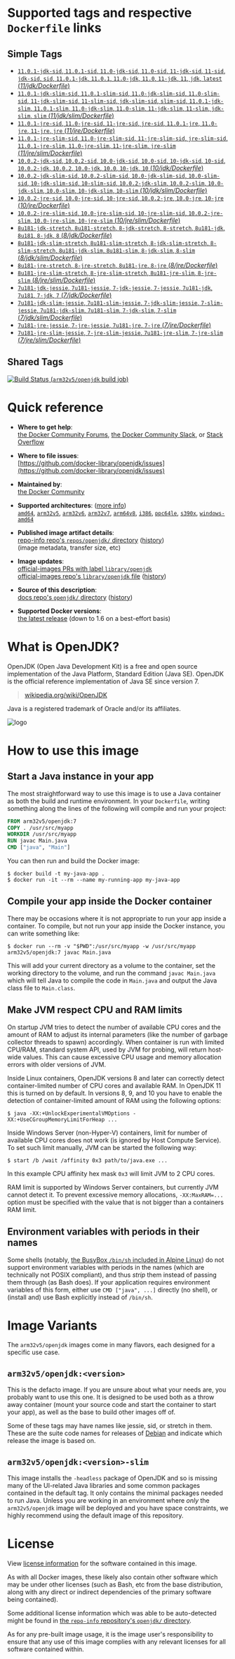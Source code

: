 <!--

********************************************************************************

WARNING:

    DO NOT EDIT "openjdk/README.md"

    IT IS AUTO-GENERATED

    (from the other files in "openjdk/" combined with a set of templates)

********************************************************************************

-->

# Supported tags and respective `Dockerfile` links

## Simple Tags

-	[`11.0.1-jdk-sid`, `11.0.1-sid`, `11.0-jdk-sid`, `11.0-sid`, `11-jdk-sid`, `11-sid`, `jdk-sid`, `sid`, `11.0.1-jdk`, `11.0.1`, `11.0-jdk`, `11.0`, `11-jdk`, `11`, `jdk`, `latest` (*11/jdk/Dockerfile*)](https://github.com/docker-library/openjdk/blob/894a19d0401349d39ced7764190ea6263bb17ba0/11/jdk/Dockerfile)
-	[`11.0.1-jdk-slim-sid`, `11.0.1-slim-sid`, `11.0-jdk-slim-sid`, `11.0-slim-sid`, `11-jdk-slim-sid`, `11-slim-sid`, `jdk-slim-sid`, `slim-sid`, `11.0.1-jdk-slim`, `11.0.1-slim`, `11.0-jdk-slim`, `11.0-slim`, `11-jdk-slim`, `11-slim`, `jdk-slim`, `slim` (*11/jdk/slim/Dockerfile*)](https://github.com/docker-library/openjdk/blob/894a19d0401349d39ced7764190ea6263bb17ba0/11/jdk/slim/Dockerfile)
-	[`11.0.1-jre-sid`, `11.0-jre-sid`, `11-jre-sid`, `jre-sid`, `11.0.1-jre`, `11.0-jre`, `11-jre`, `jre` (*11/jre/Dockerfile*)](https://github.com/docker-library/openjdk/blob/894a19d0401349d39ced7764190ea6263bb17ba0/11/jre/Dockerfile)
-	[`11.0.1-jre-slim-sid`, `11.0-jre-slim-sid`, `11-jre-slim-sid`, `jre-slim-sid`, `11.0.1-jre-slim`, `11.0-jre-slim`, `11-jre-slim`, `jre-slim` (*11/jre/slim/Dockerfile*)](https://github.com/docker-library/openjdk/blob/894a19d0401349d39ced7764190ea6263bb17ba0/11/jre/slim/Dockerfile)
-	[`10.0.2-jdk-sid`, `10.0.2-sid`, `10.0-jdk-sid`, `10.0-sid`, `10-jdk-sid`, `10-sid`, `10.0.2-jdk`, `10.0.2`, `10.0-jdk`, `10.0`, `10-jdk`, `10` (*10/jdk/Dockerfile*)](https://github.com/docker-library/openjdk/blob/23e96e231951fc0edb5a1974280f6f460a44151f/10/jdk/Dockerfile)
-	[`10.0.2-jdk-slim-sid`, `10.0.2-slim-sid`, `10.0-jdk-slim-sid`, `10.0-slim-sid`, `10-jdk-slim-sid`, `10-slim-sid`, `10.0.2-jdk-slim`, `10.0.2-slim`, `10.0-jdk-slim`, `10.0-slim`, `10-jdk-slim`, `10-slim` (*10/jdk/slim/Dockerfile*)](https://github.com/docker-library/openjdk/blob/23e96e231951fc0edb5a1974280f6f460a44151f/10/jdk/slim/Dockerfile)
-	[`10.0.2-jre-sid`, `10.0-jre-sid`, `10-jre-sid`, `10.0.2-jre`, `10.0-jre`, `10-jre` (*10/jre/Dockerfile*)](https://github.com/docker-library/openjdk/blob/23e96e231951fc0edb5a1974280f6f460a44151f/10/jre/Dockerfile)
-	[`10.0.2-jre-slim-sid`, `10.0-jre-slim-sid`, `10-jre-slim-sid`, `10.0.2-jre-slim`, `10.0-jre-slim`, `10-jre-slim` (*10/jre/slim/Dockerfile*)](https://github.com/docker-library/openjdk/blob/23e96e231951fc0edb5a1974280f6f460a44151f/10/jre/slim/Dockerfile)
-	[`8u181-jdk-stretch`, `8u181-stretch`, `8-jdk-stretch`, `8-stretch`, `8u181-jdk`, `8u181`, `8-jdk`, `8` (*8/jdk/Dockerfile*)](https://github.com/docker-library/openjdk/blob/7a33416016b60c045cf0ba99e82617ed6c130595/8/jdk/Dockerfile)
-	[`8u181-jdk-slim-stretch`, `8u181-slim-stretch`, `8-jdk-slim-stretch`, `8-slim-stretch`, `8u181-jdk-slim`, `8u181-slim`, `8-jdk-slim`, `8-slim` (*8/jdk/slim/Dockerfile*)](https://github.com/docker-library/openjdk/blob/7a33416016b60c045cf0ba99e82617ed6c130595/8/jdk/slim/Dockerfile)
-	[`8u181-jre-stretch`, `8-jre-stretch`, `8u181-jre`, `8-jre` (*8/jre/Dockerfile*)](https://github.com/docker-library/openjdk/blob/7a33416016b60c045cf0ba99e82617ed6c130595/8/jre/Dockerfile)
-	[`8u181-jre-slim-stretch`, `8-jre-slim-stretch`, `8u181-jre-slim`, `8-jre-slim` (*8/jre/slim/Dockerfile*)](https://github.com/docker-library/openjdk/blob/7a33416016b60c045cf0ba99e82617ed6c130595/8/jre/slim/Dockerfile)
-	[`7u181-jdk-jessie`, `7u181-jessie`, `7-jdk-jessie`, `7-jessie`, `7u181-jdk`, `7u181`, `7-jdk`, `7` (*7/jdk/Dockerfile*)](https://github.com/docker-library/openjdk/blob/5a23ec5ab11beacb71f89ec9f9935c52ab7e44bb/7/jdk/Dockerfile)
-	[`7u181-jdk-slim-jessie`, `7u181-slim-jessie`, `7-jdk-slim-jessie`, `7-slim-jessie`, `7u181-jdk-slim`, `7u181-slim`, `7-jdk-slim`, `7-slim` (*7/jdk/slim/Dockerfile*)](https://github.com/docker-library/openjdk/blob/5a23ec5ab11beacb71f89ec9f9935c52ab7e44bb/7/jdk/slim/Dockerfile)
-	[`7u181-jre-jessie`, `7-jre-jessie`, `7u181-jre`, `7-jre` (*7/jre/Dockerfile*)](https://github.com/docker-library/openjdk/blob/5a23ec5ab11beacb71f89ec9f9935c52ab7e44bb/7/jre/Dockerfile)
-	[`7u181-jre-slim-jessie`, `7-jre-slim-jessie`, `7u181-jre-slim`, `7-jre-slim` (*7/jre/slim/Dockerfile*)](https://github.com/docker-library/openjdk/blob/5a23ec5ab11beacb71f89ec9f9935c52ab7e44bb/7/jre/slim/Dockerfile)

## Shared Tags

[![Build Status](https://doi-janky.infosiftr.net/job/multiarch/job/arm32v5/job/openjdk/badge/icon) (`arm32v5/openjdk` build job)](https://doi-janky.infosiftr.net/job/multiarch/job/arm32v5/job/openjdk/)

# Quick reference

-	**Where to get help**:  
	[the Docker Community Forums](https://forums.docker.com/), [the Docker Community Slack](https://blog.docker.com/2016/11/introducing-docker-community-directory-docker-community-slack/), or [Stack Overflow](https://stackoverflow.com/search?tab=newest&q=docker)

-	**Where to file issues**:  
	[https://github.com/docker-library/openjdk/issues](https://github.com/docker-library/openjdk/issues)

-	**Maintained by**:  
	[the Docker Community](https://github.com/docker-library/openjdk)

-	**Supported architectures**: ([more info](https://github.com/docker-library/official-images#architectures-other-than-amd64))  
	[`amd64`](https://hub.docker.com/r/amd64/openjdk/), [`arm32v5`](https://hub.docker.com/r/arm32v5/openjdk/), [`arm32v6`](https://hub.docker.com/r/arm32v6/openjdk/), [`arm32v7`](https://hub.docker.com/r/arm32v7/openjdk/), [`arm64v8`](https://hub.docker.com/r/arm64v8/openjdk/), [`i386`](https://hub.docker.com/r/i386/openjdk/), [`ppc64le`](https://hub.docker.com/r/ppc64le/openjdk/), [`s390x`](https://hub.docker.com/r/s390x/openjdk/), [`windows-amd64`](https://hub.docker.com/r/winamd64/openjdk/)

-	**Published image artifact details**:  
	[repo-info repo's `repos/openjdk/` directory](https://github.com/docker-library/repo-info/blob/master/repos/openjdk) ([history](https://github.com/docker-library/repo-info/commits/master/repos/openjdk))  
	(image metadata, transfer size, etc)

-	**Image updates**:  
	[official-images PRs with label `library/openjdk`](https://github.com/docker-library/official-images/pulls?q=label%3Alibrary%2Fopenjdk)  
	[official-images repo's `library/openjdk` file](https://github.com/docker-library/official-images/blob/master/library/openjdk) ([history](https://github.com/docker-library/official-images/commits/master/library/openjdk))

-	**Source of this description**:  
	[docs repo's `openjdk/` directory](https://github.com/docker-library/docs/tree/master/openjdk) ([history](https://github.com/docker-library/docs/commits/master/openjdk))

-	**Supported Docker versions**:  
	[the latest release](https://github.com/docker/docker-ce/releases/latest) (down to 1.6 on a best-effort basis)

# What is OpenJDK?

OpenJDK (Open Java Development Kit) is a free and open source implementation of the Java Platform, Standard Edition (Java SE). OpenJDK is the official reference implementation of Java SE since version 7.

> [wikipedia.org/wiki/OpenJDK](http://en.wikipedia.org/wiki/OpenJDK)

Java is a registered trademark of Oracle and/or its affiliates.

![logo](https://raw.githubusercontent.com/docker-library/docs/a3439b66b7980d1811f6b3835a3c541747172970/openjdk/logo.png)

# How to use this image

## Start a Java instance in your app

The most straightforward way to use this image is to use a Java container as both the build and runtime environment. In your `Dockerfile`, writing something along the lines of the following will compile and run your project:

```dockerfile
FROM arm32v5/openjdk:7
COPY . /usr/src/myapp
WORKDIR /usr/src/myapp
RUN javac Main.java
CMD ["java", "Main"]
```

You can then run and build the Docker image:

```console
$ docker build -t my-java-app .
$ docker run -it --rm --name my-running-app my-java-app
```

## Compile your app inside the Docker container

There may be occasions where it is not appropriate to run your app inside a container. To compile, but not run your app inside the Docker instance, you can write something like:

```console
$ docker run --rm -v "$PWD":/usr/src/myapp -w /usr/src/myapp arm32v5/openjdk:7 javac Main.java
```

This will add your current directory as a volume to the container, set the working directory to the volume, and run the command `javac Main.java` which will tell Java to compile the code in `Main.java` and output the Java class file to `Main.class`.

## Make JVM respect CPU and RAM limits

On startup JVM tries to detect the number of available CPU cores and the amount of RAM to adjust its internal parameters (like the number of garbage collector threads to spawn) accordingly. When container is run with limited CPU/RAM, standard system API, used by JVM for probing, will return host-wide values. This can cause excessive CPU usage and memory allocation errors with older versions of JVM.

Inside Linux containers, OpenJDK versions 8 and later can correctly detect container-limited number of CPU cores and available RAM. In OpenJDK 11 this is turned on by default. In versions 8, 9, and 10 you have to enable the detection of container-limited amount of RAM using the following options:

```console
$ java -XX:+UnlockExperimentalVMOptions -XX:+UseCGroupMemoryLimitForHeap ...
```

Inside Windows Server (non-Hyper-V) containers, limit for number of available CPU cores does not work (is ignored by Host Compute Service). To set such limit manually, JVM can be started the following way:

```console
$ start /b /wait /affinity 0x3 path/to/java.exe ...
```

In this example CPU affinity hex mask `0x3` will limit JVM to 2 CPU cores.

RAM limit is supported by Windows Server containers, but currently JVM cannot detect it. To prevent excessive memory allocations, `-XX:MaxRAM=...` option must be specified with the value that is not bigger than a containers RAM limit.

## Environment variables with periods in their names

Some shells (notably, [the BusyBox `/bin/sh` included in Alpine Linux](https://github.com/docker-library/openjdk/issues/135)) do not support environment variables with periods in the names (which are technically not POSIX compliant), and thus *strip* them instead of passing them through (as Bash does). If your application requires environment variables of this form, either use `CMD ["java", ...]` directly (no shell), or (install and) use Bash explicitly instead of `/bin/sh`.

# Image Variants

The `arm32v5/openjdk` images come in many flavors, each designed for a specific use case.

## `arm32v5/openjdk:<version>`

This is the defacto image. If you are unsure about what your needs are, you probably want to use this one. It is designed to be used both as a throw away container (mount your source code and start the container to start your app), as well as the base to build other images off of.

Some of these tags may have names like jessie, sid, or stretch in them. These are the suite code names for releases of [Debian](https://wiki.debian.org/DebianReleases) and indicate which release the image is based on.

## `arm32v5/openjdk:<version>-slim`

This image installs the `-headless` package of OpenJDK and so is missing many of the UI-related Java libraries and some common packages contained in the default tag. It only contains the minimal packages needed to run Java. Unless you are working in an environment where *only* the `arm32v5/openjdk` image will be deployed and you have space constraints, we highly recommend using the default image of this repository.

# License

View [license information](http://openjdk.java.net/legal/gplv2+ce.html) for the software contained in this image.

As with all Docker images, these likely also contain other software which may be under other licenses (such as Bash, etc from the base distribution, along with any direct or indirect dependencies of the primary software being contained).

Some additional license information which was able to be auto-detected might be found in [the `repo-info` repository's `openjdk/` directory](https://github.com/docker-library/repo-info/tree/master/repos/openjdk).

As for any pre-built image usage, it is the image user's responsibility to ensure that any use of this image complies with any relevant licenses for all software contained within.
